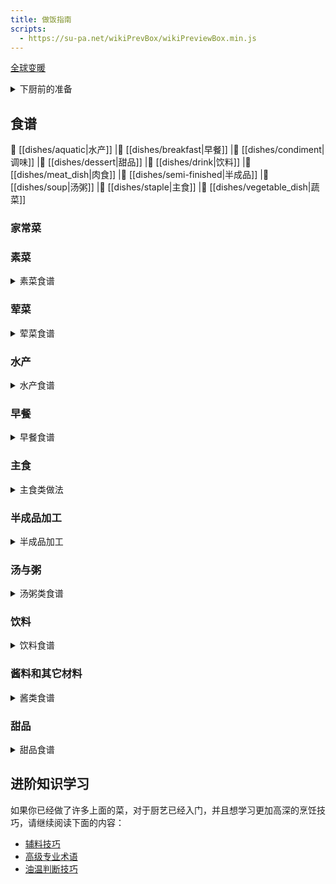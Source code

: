 ```yaml
---
title: 做饭指南
scripts:
  - https://su-pa.net/wikiPrevBox/wikiPreviewBox.min.js
---
```


<a href="https://zh.wikipedia.org/wiki/全球变暖">全球变暖</a>

<details>
<summary>下厨前的准备</summary>

- [厨房准备](./tips/厨房准备.md)
- [如何选择现在吃什么](./tips/如何选择现在吃什么.md)
- [高压力锅](./tips/learn/高压力锅.md)
- [去腥](./tips/learn/去腥.md)
- [食品安全](./tips/learn/食品安全.md)
- [微波炉](./tips/learn/微波炉.md)
- [学习焯水](./tips/learn/学习焯水.md)
- [学习炒与煎](./tips/learn/学习炒与煎.md)
- [学习凉拌](./tips/learn/学习凉拌.md)
- [学习腌](./tips/learn/学习腌.md)
- [学习蒸](./tips/learn/学习蒸.md)
- [学习煮](./tips/learn/学习煮.md)

</details>

## 食谱

 🍤 [[dishes/aquatic|水产]]
|🍜 [[dishes/breakfast|早餐]]
|🍛 [[dishes/condiment|调味]]
|🧀 [[dishes/dessert|甜品]]
|🥤 [[dishes/drink|饮料]]
|🥩 [[dishes/meat_dish|肉食]]
|🍖 [[dishes/semi-finished|半成品]]
|🥘 [[dishes/soup|汤粥]]
|🍚 [[dishes/staple|主食]]
|🥦 [[dishes/vegetable_dish|蔬菜]]

### 家常菜

### 素菜

<details>
<summary>素菜食谱</summary>

- [拔丝土豆](./dishes/vegetable_dish/拔丝土豆/拔丝土豆.md)
- [白灼菜心](./dishes/vegetable_dish/白灼菜心/白灼菜心.md)
- [包菜炒鸡蛋粉丝](./dishes/vegetable_dish/包菜炒鸡蛋粉丝/包菜炒鸡蛋粉丝.md)
- [菠菜炒鸡蛋](./dishes/vegetable_dish/菠菜炒鸡蛋/菠菜炒鸡蛋.md)
- [炒滑蛋](./dishes/vegetable_dish/炒滑蛋/炒滑蛋.md)
- [炒茄子](./dishes/vegetable_dish/炒茄子.md)
- [炒青菜](./dishes/vegetable_dish/炒青菜.md)
- [葱煎豆腐](./dishes/vegetable_dish/葱煎豆腐.md)
- [脆皮豆腐](./dishes/vegetable_dish/脆皮豆腐.md)
- [地三鲜](./dishes/vegetable_dish/地三鲜.md)
- [干锅花菜](./dishes/vegetable_dish/干锅花菜/干锅花菜.md)
- [蚝油三鲜菇](./dishes/vegetable_dish/蚝油三鲜菇/蚝油三鲜菇.md)
- [蚝油生菜](./dishes/vegetable_dish/蚝油生菜.md)
- [荷兰豆炒腊肠](./dishes/vegetable_dish/荷兰豆炒腊肠/荷兰豆炒腊肠.md)
- [红烧冬瓜](./dishes/vegetable_dish/红烧冬瓜/红烧冬瓜.md)
- [红烧茄子](./dishes/vegetable_dish/红烧茄子.md)
- [虎皮青椒](./dishes/vegetable_dish/虎皮青椒/虎皮青椒.md)
- [话梅煮毛豆](./dishes/vegetable_dish/话梅煮毛豆/话梅煮毛豆.md)
- [鸡蛋羹](./dishes/vegetable_dish/鸡蛋羹/鸡蛋羹.md)
- [微波炉鸡蛋羹](./dishes/vegetable_dish/鸡蛋羹/微波炉鸡蛋羹.md)
- [鸡蛋火腿炒黄瓜](./dishes/vegetable_dish/鸡蛋火腿炒黄瓜.md)
- [茄子炖土豆](./dishes/vegetable_dish/茄子炖土豆.md)
- [茭白炒肉](./dishes/vegetable_dish/茭白炒肉/茭白炒肉.md)
- [椒盐玉米](./dishes/vegetable_dish/椒盐玉米/椒盐玉米.md)
- [金针菇日本豆腐煲](./dishes/vegetable_dish/金针菇日本豆腐煲.md)
- [烤茄子](./dishes/vegetable_dish/烤茄子/烤茄子.md)
- [榄菜肉末四季豆](./dishes/vegetable_dish/榄菜肉末四季豆/榄菜肉末四季豆.md)
- [雷椒皮蛋](./dishes/vegetable_dish/雷椒皮蛋.md)
- [凉拌黄瓜](./dishes/vegetable_dish/凉拌黄瓜.md)
- [凉拌木耳](./dishes/vegetable_dish/凉拌木耳/凉拌木耳.md)
- [凉拌莴笋](./dishes/vegetable_dish/凉拌莴笋/凉拌莴笋.md)
- [凉拌油麦菜](./dishes/vegetable_dish/凉拌油麦菜.md)
- [麻婆豆腐](./dishes/vegetable_dish/麻婆豆腐/麻婆豆腐.md)
- [蒲烧茄子](./dishes/vegetable_dish/蒲烧茄子.md)
- [芹菜拌茶树菇](./dishes/vegetable_dish/芹菜拌茶树菇/芹菜拌茶树菇.md)
- [陕北熬豆角](./dishes/vegetable_dish/陕北熬豆角.md)
- [上汤娃娃菜](./dishes/vegetable_dish/上汤娃娃菜/上汤娃娃菜.md)
- [手撕包菜](./dishes/vegetable_dish/手撕包菜/手撕包菜.md)
- [水油焖蔬菜](./dishes/vegetable_dish/水油焖蔬菜.md)
- [素炒豆角](./dishes/vegetable_dish/素炒豆角.md)
- [酸辣土豆丝](./dishes/vegetable_dish/酸辣土豆丝.md)
- [糖拌西红柿](./dishes/vegetable_dish/糖拌西红柿/糖拌西红柿.md)
- [莴笋叶煎饼](./dishes/vegetable_dish/莴笋叶煎饼/莴笋叶煎饼.md)
- [西红柿炒鸡蛋](./dishes/vegetable_dish/西红柿炒鸡蛋.md)
- [西红柿豆腐汤羹](./dishes/vegetable_dish/西红柿豆腐汤羹/西红柿豆腐汤羹.md)
- [西葫芦炒鸡蛋](./dishes/vegetable_dish/西葫芦炒鸡蛋/西葫芦炒鸡蛋.md)
- [洋葱炒鸡蛋](./dishes/vegetable_dish/洋葱炒鸡蛋/洋葱炒鸡蛋.md)

</details>

### 荤菜

<details>
<summary>荤菜食谱</summary>

- [白菜猪肉炖粉条](./dishes/meat_dish/白菜猪肉炖粉条.md)
- [冬瓜酿肉](./dishes/meat_dish/冬瓜酿肉/冬瓜酿肉.md) ^486409
- [番茄红酱](./dishes/meat_dish/番茄红酱.md)
- [干煸仔鸡](./dishes/meat_dish/干煸仔鸡/干煸仔鸡.md)
- [宫保鸡丁](./dishes/meat_dish/宫保鸡丁/宫保鸡丁.md)
- [咕噜肉](./dishes/meat_dish/咕噜肉.md)
- [黑椒牛柳](./dishes/meat_dish/黑椒牛柳/黑椒牛柳.md)
- [简易红烧肉](./dishes/meat_dish/简易红烧肉/简易红烧肉.md)
- [南派红烧肉](./dishes/meat_dish/南派红烧肉.md)
- [红烧猪蹄](./dishes/meat_dish/红烧猪蹄/红烧猪蹄.md)
- [湖南家常红烧肉](./dishes/meat_dish/湖南家常红烧肉/湖南家常红烧肉.md)
- [黄瓜炒肉](./dishes/meat_dish/黄瓜炒肉.md)
- [黄焖鸡](./dishes/meat_dish/黄焖鸡.md)
- [徽派红烧肉](./dishes/meat_dish/徽派红烧肉/徽派红烧肉.md)
- [回锅肉](./dishes/meat_dish/回锅肉/回锅肉.md)
- [尖椒炒牛肉](./dishes/meat_dish/尖椒炒牛肉.md)
- [姜炒鸡](./dishes/meat_dish/姜炒鸡/姜炒鸡.md)
- [姜葱捞鸡](./dishes/meat_dish/姜葱捞鸡/姜葱捞鸡.md)
- [酱牛肉](./dishes/meat_dish/酱牛肉/酱牛肉.md)
- [酱排骨](./dishes/meat_dish/酱排骨/酱排骨.md)
- [咖喱肥牛](./dishes/meat_dish/咖喱肥牛/咖喱肥牛.md)
- [可乐鸡翅](./dishes/meat_dish/可乐鸡翅.md)
- [口水鸡](./dishes/meat_dish/口水鸡/口水鸡.md)
- [辣椒炒肉](./dishes/meat_dish/辣椒炒肉.md)
- [老式锅包肉](./dishes/meat_dish/老式锅包肉/老式锅包肉.md)
- [冷吃兔](./dishes/meat_dish/冷吃兔.md)
- [荔枝肉](./dishes/meat_dish/荔枝肉/荔枝肉.md)
- [凉拌鸡丝](./dishes/meat_dish/凉拌鸡丝/凉拌鸡丝.md)
- [萝卜炖羊排](./dishes/meat_dish/萝卜炖羊排.md)
- [麻辣香锅](./dishes/meat_dish/麻辣香锅.md)
- [麻婆豆腐](./dishes/meat_dish/麻婆豆腐/麻婆豆腐.md)
- [梅菜扣肉](./dishes/meat_dish/梅菜扣肉/梅菜扣肉.md)
- [啤酒鸭](./dishes/meat_dish/啤酒鸭/啤酒鸭.md)
- [青椒土豆炒肉](./dishes/meat_dish/青椒土豆炒肉/青椒土豆炒肉.md)
- [杀猪菜](./dishes/meat_dish/杀猪菜.md)
- [山西过油肉](./dishes/meat_dish/山西过油肉.md)
- [瘦肉土豆片](./dishes/meat_dish/瘦肉土豆片/瘦肉土豆片.md)
- [水煮牛肉](./dishes/meat_dish/水煮牛肉/水煮牛肉.md)
- [水煮肉片](./dishes/meat_dish/水煮肉片.md)
- [蒜苔炒肉末](./dishes/meat_dish/蒜苔炒肉末.md)
- [台式卤肉饭](./dishes/meat_dish/台式卤肉饭/台式卤肉饭.md)
- [糖醋里脊](./dishes/meat_dish/糖醋里脊.md)
- [糖醋排骨](./dishes/meat_dish/糖醋排骨/糖醋排骨.md)
- [土豆炖排骨](./dishes/meat_dish/土豆炖排骨/土豆炖排骨.md)
- [无骨鸡爪](./dishes/meat_dish/无骨鸡爪/无骨鸡爪.md)
- [西红柿牛腩](./dishes/meat_dish/西红柿牛腩/西红柿牛腩.md)
- [西红柿土豆炖牛肉](./dishes/meat_dish/西红柿土豆炖牛肉/西红柿土豆炖牛肉.md)
- [乡村啤酒鸭](./dishes/meat_dish/乡村啤酒鸭.md)
- [香干芹菜炒肉](./dishes/meat_dish/香干芹菜炒肉/香干芹菜炒肉.md)
- [香干肉丝](./dishes/meat_dish/香干肉丝.md)
- [香菇滑鸡](./dishes/meat_dish/香菇滑鸡/香菇滑鸡.md)
- [香煎五花肉](./dishes/meat_dish/香煎五花肉/香煎五花肉.md)
- [小炒黄牛肉](./dishes/meat_dish/小炒黄牛肉/小炒黄牛肉.md)
- [小炒鸡肝](./dishes/meat_dish/小炒鸡肝/小炒鸡肝.md)
- [小炒肉](./dishes/meat_dish/小炒肉.md)
- [新疆大盘鸡](./dishes/meat_dish/新疆大盘鸡/新疆大盘鸡.md)
- [血浆鸭](./dishes/meat_dish/血浆鸭/血浆鸭.md)
- [羊排焖面](./dishes/meat_dish/羊排焖面/羊排焖面.md)
- [洋葱炒猪肉](./dishes/meat_dish/洋葱炒猪肉.md)
- [鱼香茄子](./dishes/meat_dish/鱼香茄子/鱼香茄子.md)
- [鱼香肉丝](./dishes/meat_dish/鱼香肉丝.md)
- [猪皮冻](./dishes/meat_dish/猪皮冻/猪皮冻.md)
- [猪肉烩酸菜](./dishes/meat_dish/猪肉烩酸菜.md)
- [柱候牛腩](./dishes/meat_dish/柱候牛腩/柱候牛腩.md)
- [孜然牛肉](./dishes/meat_dish/孜然牛肉.md)
- [醉排骨](./dishes/meat_dish/醉排骨/醉排骨.md)

</details>

### 水产

<details>
<summary>水产食谱</summary>

- [白灼虾](./dishes/aquatic/白灼虾/白灼虾.md)
- [鳊鱼炖豆腐](./dishes/aquatic/鳊鱼炖豆腐/鳊鱼炖豆腐.md)
- [蛏抱蛋](./dishes/aquatic/蛏抱蛋/蛏抱蛋.md)
- [葱烧海参](./dishes/aquatic/葱烧海参/葱烧海参.md)
- [葱油桂鱼](./dishes/aquatic/葱油桂鱼/葱油桂鱼.md)
- [干煎阿根廷红虾](./dishes/aquatic/干煎阿根廷红虾/干煎阿根廷红虾.md)
- [红烧鲤鱼](./dishes/aquatic/红烧鲤鱼.md)
- [红烧鱼](./dishes/aquatic/红烧鱼.md)
- [红烧鱼头](./dishes/aquatic/红烧鱼头.md)
- [黄油煎虾](./dishes/aquatic/黄油煎虾/黄油煎虾.md)
- [烤鱼](./dishes/aquatic/混合烤鱼/混合烤鱼.md)
- [咖喱炒蟹](./dishes/aquatic/咖喱炒蟹.md)
- [鲤鱼炖白菜](./dishes/aquatic/鲤鱼炖白菜/鲤鱼炖白菜.md)
- [清蒸鲈鱼](./dishes/aquatic/清蒸鲈鱼/清蒸鲈鱼.md)
- [清蒸生蚝](./dishes/aquatic/清蒸生蚝.md)
- [水煮鱼](./dishes/aquatic/水煮鱼.md)
- [蒜蓉虾](./dishes/aquatic/蒜蓉虾/蒜蓉虾.md)
- [糖醋鲤鱼](./dishes/aquatic/糖醋鲤鱼/糖醋鲤鱼.md)
- [微波葱姜黑鳕鱼](./dishes/aquatic/微波葱姜黑鳕鱼.md)
- [香煎翘嘴鱼](./dishes/aquatic/香煎翘嘴鱼/香煎翘嘴鱼.md)
- [小龙虾](./dishes/aquatic/小龙虾/小龙虾.md)
- [油焖大虾](./dishes/aquatic/油焖大虾/油焖大虾.md)

</details>

### 早餐

<details>
<summary>早餐食谱</summary>

- [茶叶蛋](./dishes/breakfast/茶叶蛋.md)
- [蛋煎糍粑](./dishes/breakfast/蛋煎糍粑.md)
- [桂圆红枣粥](./dishes/breakfast/桂圆红枣粥.md)
- [鸡蛋三明治](./dishes/breakfast/鸡蛋三明治.md)
- [煎饺](./dishes/breakfast/煎饺.md)
- [金枪鱼酱三明治](./dishes/breakfast/金枪鱼酱三明治.md)
- [空气炸锅面包片](./dishes/breakfast/空气炸锅面包片.md)
- [美式炒蛋](./dishes/breakfast/美式炒蛋.md)
- [牛奶燕麦](./dishes/breakfast/牛奶燕麦.md)
- [水煮玉米](./dishes/breakfast/水煮玉米.md)
- [苏格兰蛋](./dishes/breakfast/苏格兰蛋/苏格兰蛋.md)
- [太阳蛋](./dishes/breakfast/太阳蛋.md)
- [溏心蛋](./dishes/breakfast/溏心蛋.md)
- [吐司果酱](./dishes/breakfast/吐司果酱.md)
- [微波炉蛋糕](./dishes/breakfast/微波炉蛋糕.md)
- [燕麦鸡蛋饼](./dishes/breakfast/燕麦鸡蛋饼.md)
- [蒸花卷](./dishes/breakfast/蒸花卷.md)
- [蒸水蛋](./dishes/breakfast/蒸水蛋.md)

</details>

### 主食

<details>
<summary>主食类做法</summary>

- [炒方便面](./dishes/staple/炒方便面.md)
- [炒河粉](./dishes/staple/炒河粉.md)
- [炒凉粉](./dishes/staple/炒凉粉/炒凉粉.md)
- [炒馍](./dishes/staple/炒馍.md)
- [炒年糕](./dishes/staple/炒年糕.md)
- [炒意大利面](./dishes/staple/炒意大利面/炒意大利面.md)
- [蛋炒饭](./dishes/staple/蛋炒饭.md)
- [韩式拌饭](./dishes/staple/韩式拌饭/韩式拌饭.md)
- [河南蒸面条](./dishes/staple/河南蒸面条/河南蒸面条.md)
- [火腿饭团](./dishes/staple/火腿饭团/火腿饭团.md)
- [基础牛奶面包](./dishes/staple/基础牛奶面包/基础牛奶面包.md)
- [茄子肉煎饼](./dishes/staple/茄子肉煎饼/茄子肉煎饼.md)
- [鲣鱼海苔玉米饭](./dishes/staple/鲣鱼海苔玉米饭/鲣鱼海苔玉米饭.md)
- [酱拌荞麦面](./dishes/staple/酱拌荞麦面/酱拌荞麦面.md)
- [空气炸锅照烧鸡饭](./dishes/staple/空气炸锅照烧鸡饭/空气炸锅照烧鸡饭.md)
- [醪糟小汤圆](./dishes/staple/醪糟小汤圆.md)
- [老干妈拌面](./dishes/staple/老干妈拌面.md)
- [老友猪肉粉](./dishes/staple/老友猪肉粉/老友猪肉粉.md)
- [烙饼](./dishes/staple/烙饼/烙饼.md)
- [凉粉](./dishes/staple/凉粉/凉粉.md)
- [麻辣减脂荞麦面](./dishes/staple/麻辣减脂荞麦面.md)
- [麻油拌面](./dishes/staple/麻油拌面.md)
- [电饭煲蒸米饭](./dishes/staple/米饭/电饭煲蒸米饭.md)
- [煮锅蒸米饭](./dishes/staple/米饭/煮锅蒸米饭.md)
- [披萨饼皮](./dishes/staple/披萨饼皮/披萨饼皮.md)
- [热干面](./dishes/staple/热干面.md)
- [日式咖喱饭](./dishes/staple/日式咖喱饭/日式咖喱饭.md)
- [烧饼](./dishes/staple/烧饼/烧饼.md)
- [手工水饺](./dishes/staple/手工水饺.md)
- [酸辣蕨根粉](./dishes/staple/酸辣蕨根粉.md)
- [汤面](./dishes/staple/汤面.md)
- [微波炉腊肠煲仔饭](./dishes/staple/微波炉腊肠煲仔饭/微波炉腊肠煲仔饭.md)
- [西红柿鸡蛋挂面](./dishes/staple/西红柿鸡蛋挂面/西红柿鸡蛋挂面.md)
- [扬州炒饭](./dishes/staple/扬州炒饭/扬州炒饭.md)
- [炸酱面](./dishes/staple/炸酱面.md)
- [蒸卤面](./dishes/staple/蒸卤面.md)
- [中式馅饼](./dishes/staple/中式馅饼/中式馅饼.md)
- [煮泡面加蛋](./dishes/staple/煮泡面加蛋.md)

</details>

### 半成品加工

<details>
<summary>半成品加工</summary>

- [半成品意面](./dishes/semi-finished/半成品意面.md)
- [空气炸锅鸡翅中](./dishes/semi-finished/空气炸锅鸡翅中/空气炸锅鸡翅中.md)
- [空气炸锅羊排](./dishes/semi-finished/空气炸锅羊排/空气炸锅羊排.md)
- [懒人蛋挞](./dishes/semi-finished/懒人蛋挞/懒人蛋挞.md)
- [凉皮](./dishes/semi-finished/凉皮.md)
- [牛油火锅底料](./dishes/semi-finished/牛油火锅底料.md)
- [速冻馄饨](./dishes/semi-finished/速冻馄饨.md)
- [速冻水饺](./dishes/semi-finished/速冻水饺.md)
- [速冻汤圆](./dishes/semi-finished/速冻汤圆/速冻汤圆.md)
- [炸薯条](./dishes/semi-finished/炸薯条/炸薯条.md)

</details>

### 汤与粥

<details>
<summary>汤粥类食谱</summary>

- [昂刺鱼豆腐汤](./dishes/soup/昂刺鱼豆腐汤/昂刺鱼豆腐汤.md)
- [勾芡香菇汤](./dishes/soup/勾芡香菇汤/勾芡香菇汤.md)
- [金针菇汤](./dishes/soup/金针菇汤.md)
- [菌菇炖乳鸽](./dishes/soup/菌菇炖乳鸽/菌菇炖乳鸽.md)
- [罗宋汤](./dishes/soup/罗宋汤.md)
- [米粥](./dishes/soup/米粥.md)
- [皮蛋瘦肉粥](./dishes/soup/皮蛋瘦肉粥.md)
- [生汆丸子汤](./dishes/soup/生汆丸子汤.md)
- [西红柿鸡蛋汤](./dishes/soup/西红柿鸡蛋汤.md)
- [小米粥](./dishes/soup/小米粥.md)
- [银耳莲子粥](./dishes/soup/银耳莲子粥/银耳莲子粥.md)
- [玉米排骨汤](./dishes/soup/玉米排骨汤/玉米排骨汤.md)
- [紫菜蛋花汤](./dishes/soup/紫菜蛋花汤.md)

</details>


### 饮料

<details>
<summary>饮料食谱</summary>

- [耙耙柑茶](./dishes/drink/耙耙柑茶/耙耙柑茶.md)
- [百香果橙子特调](./dishes/drink/百香果橙子特调/百香果橙子特调.md)
- [冰粉](./dishes/drink/冰粉/冰粉.md)
- [金菲士](./dishes/drink/金菲士/金菲士.md)
- [金汤力](./dishes/drink/金汤力/金汤力.md)
- [可乐桶](./dishes/drink/可乐桶.md)
- [奶茶](./dishes/drink/奶茶.md)
- [奇异果菠菜特调](./dishes/drink/奇异果菠菜特调/奇异果菠菜特调.md)
- [酸梅汤](./dishes/drink/酸梅汤/酸梅汤.md)
- [酸梅汤（半成品加工）](./dishes/drink/酸梅汤（半成品加工）.md)
- [泰国手标红茶](./dishes/drink/泰国手标红茶/泰国手标红茶.md)
- [杨枝甘露](./dishes/drink/杨枝甘露.md)
- [长岛冰茶](./dishes/drink/长岛冰茶.md)
- [B52轰炸机](./dishes/drink/B52轰炸机.md)
- [Mojito莫吉托](./dishes/drink/Mojito莫吉托.md)

</details>

### 酱料和其它材料

<details>
<summary>酱类食谱</summary>

- [草莓酱](./dishes/condiment/草莓酱/草莓酱.md)
- [蒜香酱油](./dishes/condiment/蒜香酱油.md)
- [糖醋汁](./dishes/condiment/糖醋汁.md)
- [糖色](./dishes/condiment/糖色.md)
- [油泼辣子](./dishes/condiment/油泼辣子/油泼辣子.md)
- [油酥](./dishes/condiment/油酥.md)
- [炸串酱料](./dishes/condiment/炸串酱料.md)
- [蔗糖糖浆](./dishes/condiment/蔗糖糖浆/蔗糖糖浆.md)

</details>


### 甜品

<details>
<summary>甜品食谱</summary>

- [奥利奥冰淇淋](./dishes/dessert/奥利奥冰淇淋/奥利奥冰淇淋.md)
- [草莓冰淇淋](./dishes/dessert/草莓冰淇淋/草莓冰淇淋.md)
- [反沙芋头](./dishes/dessert/反沙芋头/反沙芋头.md)
- [咖啡椰奶冻](./dishes/dessert/咖啡椰奶冻/咖啡椰奶冻.md)
- [烤蛋挞](./dishes/dessert/烤蛋挞/烤蛋挞.md)
- [魔芋蛋糕](./dishes/dessert/魔芋蛋糕/魔芋蛋糕.md)
- [戚风蛋糕](./dishes/dessert/戚风蛋糕/戚风蛋糕.md)
- [提拉米苏](./dishes/dessert/提拉米苏/提拉米苏.md)
- [雪花酥](./dishes/dessert/雪花酥/雪花酥.md)
- [芋泥雪媚娘](./dishes/dessert/芋泥雪媚娘/芋泥雪媚娘.md)

</details>


## 进阶知识学习

如果你已经做了许多上面的菜，对于厨艺已经入门，并且想学习更加高深的烹饪技巧，请继续阅读下面的内容：

- [辅料技巧](./tips/advanced/辅料技巧.md)
- [高级专业术语](./tips/advanced/高级专业术语.md)
- [油温判断技巧](./tips/advanced/油温判断技巧.md)
